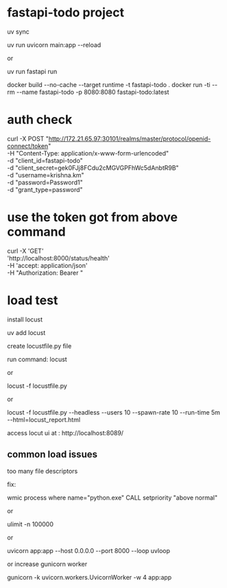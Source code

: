 # fastapi-todo project 

uv sync


uv run uvicorn main:app --reload 

or

uv run fastapi run

docker build --no-cache --target runtime -t fastapi-todo .
docker run -ti --rm --name fastapi-todo -p 8080:8080 fastapi-todo:latest

# auth check
curl -X POST "http://172.21.65.97:30101/realms/master/protocol/openid-connect/token" \
  -H "Content-Type: application/x-www-form-urlencoded" \
  -d "client_id=fastapi-todo" \
  -d "client_secret=gek0FJj8FCdu2cMGVGPFhWc5dAnbtR9B" \
  -d "username=krishna.km" \
  -d "password=Password1" \
  -d "grant_type=password"

# use the token got from above command

curl -X 'GET' \
  'http://localhost:8000/status/health' \
  -H 'accept: application/json' \
  -H "Authorization: Bearer <token>"


# load test 
install locust

uv add locust

create locustfile.py file 

run command:  locust

or

locust -f locustfile.py

or

locust -f locustfile.py --headless --users 10 --spawn-rate 10 --run-time 5m --html=locust_report.html

access locut ui at : http://localhost:8089/


## common load issues
too many file descriptors

fix:

wmic process where name="python.exe" CALL setpriority "above normal"

or

ulimit -n 100000

or

uvicorn app:app --host 0.0.0.0 --port 8000 --loop uvloop

or increase gunicorn worker

gunicorn -k uvicorn.workers.UvicornWorker -w 4 app:app


